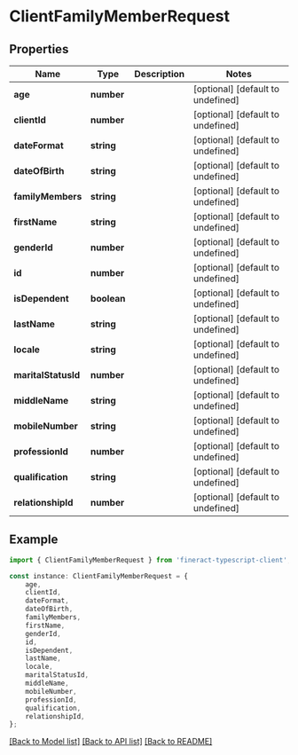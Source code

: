 # ClientFamilyMemberRequest


## Properties

Name | Type | Description | Notes
------------ | ------------- | ------------- | -------------
**age** | **number** |  | [optional] [default to undefined]
**clientId** | **number** |  | [optional] [default to undefined]
**dateFormat** | **string** |  | [optional] [default to undefined]
**dateOfBirth** | **string** |  | [optional] [default to undefined]
**familyMembers** | **string** |  | [optional] [default to undefined]
**firstName** | **string** |  | [optional] [default to undefined]
**genderId** | **number** |  | [optional] [default to undefined]
**id** | **number** |  | [optional] [default to undefined]
**isDependent** | **boolean** |  | [optional] [default to undefined]
**lastName** | **string** |  | [optional] [default to undefined]
**locale** | **string** |  | [optional] [default to undefined]
**maritalStatusId** | **number** |  | [optional] [default to undefined]
**middleName** | **string** |  | [optional] [default to undefined]
**mobileNumber** | **string** |  | [optional] [default to undefined]
**professionId** | **number** |  | [optional] [default to undefined]
**qualification** | **string** |  | [optional] [default to undefined]
**relationshipId** | **number** |  | [optional] [default to undefined]

## Example

```typescript
import { ClientFamilyMemberRequest } from 'fineract-typescript-client';

const instance: ClientFamilyMemberRequest = {
    age,
    clientId,
    dateFormat,
    dateOfBirth,
    familyMembers,
    firstName,
    genderId,
    id,
    isDependent,
    lastName,
    locale,
    maritalStatusId,
    middleName,
    mobileNumber,
    professionId,
    qualification,
    relationshipId,
};
```

[[Back to Model list]](../README.md#documentation-for-models) [[Back to API list]](../README.md#documentation-for-api-endpoints) [[Back to README]](../README.md)
